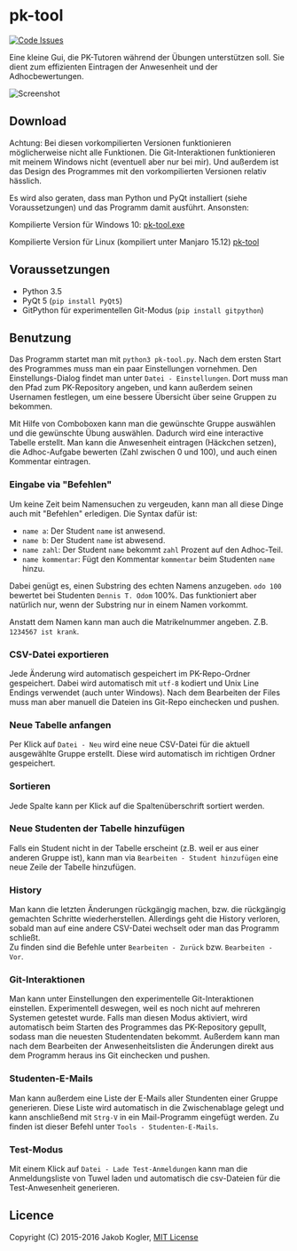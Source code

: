 # pk-tool

[![Code Issues](https://www.quantifiedcode.com/api/v1/project/15d009b4ae1f4b8f948010be53a73746/badge.svg)](https://www.quantifiedcode.com/app/project/15d009b4ae1f4b8f948010be53a73746)

Eine kleine Gui, die PK-Tutoren während der Übungen unterstützen soll. Sie dient zum  effizienten Eintragen der Anwesenheit und der Adhocbewertungen. 

![Screenshot](https://raw.githubusercontent.com/jakobkogler/pk-tool/master/screenshot.png)

## Download

Achtung: Bei diesen vorkompilierten Versionen funktionieren möglicherweise nicht alle Funktionen. 
Die Git-Interaktionen funktionieren mit meinem Windows nicht (eventuell aber nur bei mir). 
Und außerdem ist das Design des Programmes mit den vorkompilierten Versionen relativ hässlich.

Es wird also geraten, dass man Python und PyQt installiert (siehe Voraussetzungen) und das Programm damit ausführt. 
Ansonsten:

Kompilierte Version für Windows 10: [pk-tool.exe](https://github.com/jakobkogler/pk-tool/releases/download/0.4/pk-tool.exe)

Kompilierte Version für Linux (kompiliert unter Manjaro 15.12) [pk-tool](https://github.com/jakobkogler/pk-tool/releases/download/0.4/pk-tool)

## Voraussetzungen ##

* Python 3.5
* PyQt 5 (`pip install PyQt5`)
* GitPython für experimentellen Git-Modus (`pip install gitpython`)

## Benutzung ##

Das Programm startet man mit `python3 pk-tool.py`. 
Nach dem ersten Start des Programmes muss man ein paar Einstellungen vornehmen.
Den Einstellungs-Dialog findet man unter `Datei - Einstellungen`. 
Dort muss man den Pfad zum PK-Repository angeben, und kann außerdem seinen Usernamen festlegen, um eine bessere Übersicht über seine Gruppen zu bekommen. 

Mit Hilfe von Comboboxen kann man die gewünschte Gruppe auswählen und die gewünschte Übung auswählen. 
Dadurch wird eine interactive Tabelle erstellt. 
Man kann die Anwesenheit eintragen (Häckchen setzen), die Adhoc-Aufgabe bewerten (Zahl zwischen 0 und 100), und auch einen Kommentar eintragen. 

### Eingabe via "Befehlen"

Um keine Zeit beim Namensuchen zu vergeuden, kann man all diese Dinge auch mit "Befehlen" erledigen.
Die Syntax dafür ist: 

 - `name a`: Der Student `name` ist anwesend. 
 - `name b`: Der Student `name` ist abwesend. 
 - `name zahl`: Der Student `name` bekommt `zahl` Prozent auf den Adhoc-Teil.
 - `name kommentar`: Fügt den Kommentar `kommentar` beim Studenten `name` hinzu. 
 
Dabei genügt es, einen Substring des echten Namens anzugeben. `odo 100` bewertet bei Studenten `Dennis T. Odom` 100%. 
Das funktioniert aber natürlich nur, wenn der Substring nur in einem Namen vorkommt. 

Anstatt dem Namen kann man auch die Matrikelnummer angeben. Z.B. `1234567 ist krank`. 

### CSV-Datei exportieren

Jede Änderung wird automatisch gespeichert im PK-Repo-Ordner gespeichert. 
Dabei wird automatisch mit `utf-8` kodiert und Unix Line Endings verwendet (auch unter Windows). 
Nach dem Bearbeiten der Files muss man aber manuell die Dateien ins Git-Repo einchecken und pushen. 

### Neue Tabelle anfangen

Per Klick auf `Datei - Neu` wird eine neue CSV-Datei für die aktuell ausgewählte Gruppe erstellt. 
Diese wird automatisch im richtigen Ordner gespeichert. 

### Sortieren

Jede Spalte kann per Klick auf die Spaltenüberschrift sortiert werden.  

### Neue Studenten der Tabelle hinzufügen

Falls ein Student nicht in der Tabelle erscheint (z.B. weil er aus einer anderen Gruppe ist), kann man via `Bearbeiten - Student hinzufügen` eine neue Zeile der Tabelle hinzufügen.
 
### History

Man kann die letzten Änderungen rückgängig machen, bzw. die rückgängig gemachten Schritte wiederherstellen. 
Allerdings geht die History verloren, sobald man auf eine andere CSV-Datei wechselt oder man das Programm schließt.  
Zu finden sind die Befehle unter `Bearbeiten - Zurück` bzw. `Bearbeiten - Vor`. 

### Git-Interaktionen

Man kann unter Einstellungen den experimentelle Git-Interaktionen einstellen. 
Experimentell deswegen, weil es noch nicht auf mehreren Systemen getestet wurde. 
Falls man diesen Modus aktiviert, wird automatisch beim Starten des Programmes das PK-Repository gepullt, sodass man die neuesten Studentendaten bekommt. 
Außerdem kann man nach dem Bearbeiten der Anwesenheitslisten die Änderungen direkt aus dem Programm heraus ins Git einchecken und pushen. 

### Studenten-E-Mails

Man kann außerdem eine Liste der E-Mails aller Stundenten einer Gruppe generieren. 
Diese Liste wird automatisch in die Zwischenablage gelegt und kann anschließend mit `Strg-V` in ein Mail-Programm eingefügt werden. 
Zu finden ist dieser Befehl unter `Tools - Studenten-E-Mails`. 

### Test-Modus

Mit einem Klick auf `Datei - Lade Test-Anmeldungen` kann man die Anmeldungsliste von Tuwel laden und automatisch die csv-Dateien für die Test-Anwesenheit generieren. 

## Licence ##

Copyright (C) 2015-2016 Jakob Kogler, [MIT License](https://raw.githubusercontent.com/jakobkogler/pk-tool/master/LICENSE.txt)
